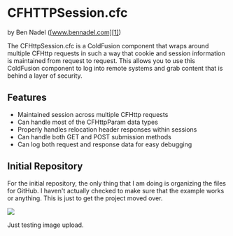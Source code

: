 
# CFHTTPSession.cfc

by Ben Nadel ([www.bennadel.com][1])

The CFHttpSession.cfc is a ColdFusion component that wraps around multiple 
CFHttp requests in such a way that cookie and session information is maintained
from request to request. This allows you to use this ColdFusion component to 
log into remote systems and grab content that is behind a layer of security.

## Features

* Maintained session across multiple CFHttp requests
* Can handle most of the CFHttpParam data types
* Properly handles relocation header responses within sessions
* Can handle both GET and POST submission methods
* Can log both request and response data for easy debugging

## Initial Repository

For the initial repository, the only thing that I am doing is organizing the
files for GitHub. I haven't actually checked to make sure that the example
works or anything. This is just to get the project moved over.

<img src="https://github.com/downloads/bennadel/CFHTTPSession.cfc/ben_apt_dimensions.gif" />

Just testing image upload.


[1]: http://www.bennadel.com